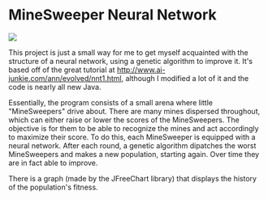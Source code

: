 # MineSweeper Neural Network

![](animation.gif)

This project is just a small way for me to get myself acquainted with the structure of a neural network, using a genetic algorithm to improve it. It's based off of the great tutorial at http://www.ai-junkie.com/ann/evolved/nnt1.html, although I modified a lot of it and the code is nearly all new Java. 

Essentially, the program consists of a small arena where little "MineSweepers" drive about. There are many mines dispersed throughout, which can either raise or lower the scores of the MineSweepers. The objective is for them to be able to recognize the mines and act accordingly to maximize their score. To do this, each MineSweeper is equipped with a neural network. After each round, a genetic algorithm dipatches the worst MineSweepers and makes a new population, starting again. Over time they are in fact able to improve. 

There is a graph (made by the JFreeChart library) that displays the history of the population's fitness. 
